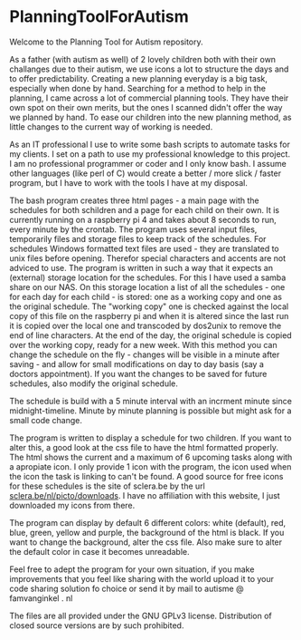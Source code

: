 # PlanningToolForAutism

Welcome to the Planning Tool for Autism repository. 

As a father (with autism as well) of 2 lovely children both with their own challanges due to their autism,
we use icons a lot to structure the days and to offer predictability. Creating a new planning everyday is 
a big task, especially when done by hand.
Searching for a method to help in the planning, I came across a lot of commercial planning tools. They have
their own spot on their own merits, but the ones I scanned didn't offer the way we planned by hand. 
To ease our children into the new planning method, as little changes to the current way of working is needed.

As an IT professional I use to write some bash scripts to automate tasks for my clients. I set on a path to
use my professional knowledge to this project. I am no professional programmer or coder and I only know bash.
I assume other languages (like perl of C) would create a better / more slick / faster program, but I have to
work with the tools I have at my disposal.

The bash program creates three html pages - a main page with the schedules for both schildren and a page
for each child on their own. It is currently running on a raspberry pi 4 and takes about 8 seconds to run,
every minute by the crontab.
The program uses several input files, temporarily files and storage files to keep track of the schedules.
For schedules Windows formatted text files are used - they are translated to unix files before opening.
Therefor special characters and accents are not adviced to use. The program is written in such a way that it
expects an (external) storage location for the schedules. For this I have used a samba share on our NAS.
On this storage location a list of all the schedules - one for each day for each child - is stored: one as
a working copy and one as the original schedule. The "working copy" one is checked against the local copy
of this file on the raspberry pi and when it is altered since the last run it is copied over the local one
and transcoded by dos2unix to remove the end of line characters. At the end of the day, the original schedule
is copied over the working copy, ready for a new week.
With this method you can change the schedule on the fly - changes will be visible in a minute after saving -
and allow for small modifications on day to day basis (say a doctors appointment). If you want the changes
to be saved for future schedules, also modify the original schedule.

The schedule is build with a 5 minute interval with an incrment minute since midnight-timeline. Minute by minute
planning is possible but might ask for a small code change.

The program is written to display a schedule for two children. If you want to alter this, a good look at the 
css file to have the html formatted properly. The html shows the current and a maximum of 6 upcoming tasks
along with a apropiate icon. I only provide 1 icon with the program, the icon used when the icon the task is
linking to can't be found. A good source for free icons for these schedules is the site of sclera.be
by the url [sclera.be/nl/picto/downloads](https://www.sclera.be/nl/picto/downloads). 
I have no affiliation with this website, I just downloaded my icons from there.

The program can display by default 6 different colors: white (default), red, blue, green, yellow and purple, 
the background of the html is black. If you want to change the background, alter the css file. Also make sure
to alter the default color in case it becomes unreadable.

Feel free to adept the program for your own situation, if you make improvements that you feel like sharing
with the world upload it to your code sharing solution fo choice or send it by mail to
autisme @ famvanginkel . nl

The files are all provided under the GNU GPLv3 license. Distribution of closed source versions are by such prohibited.
